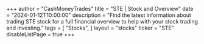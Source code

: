 +++
author = "CashMoneyTrades"
title = "STE | Stock and Overview"
date = "2024-01-12T10:00:00"
description = "Find the latest information about trading STE stock for a full financial overview to help with your stock trading and investing."
tags = [
   "Stocks",
]
layout = "stocks"
ticker = "STE"
disableListPage = true
+++
